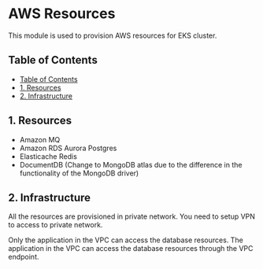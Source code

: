 # AWS Resources

This module is used to provision AWS resources for EKS cluster.

## <a name='TableofContents'></a>Table of Contents
<!-- vscode-markdown-toc -->
* [Table of Contents](#TableofContents)
* [1. Resources](#Resources)
* [2. Infrastructure](#Infrastructure)

<!-- vscode-markdown-toc-config
	numbering=false
	autoSave=true
	/vscode-markdown-toc-config -->
<!-- /vscode-markdown-toc -->

## <a name='Resources'></a>1. Resources
- Amazon MQ
- Amazon RDS Aurora Postgres
- Elasticache Redis
- DocumentDB (Change to MongoDB atlas due to the difference in the functionality of the MongoDB driver)

## <a name='Infrastructure'></a>2. Infrastructure

All the resources are provisioned in private network. You need to setup VPN to access to private network.

Only the application in the VPC can access the database resources. The application in the VPC can access the database resources through the VPC endpoint.